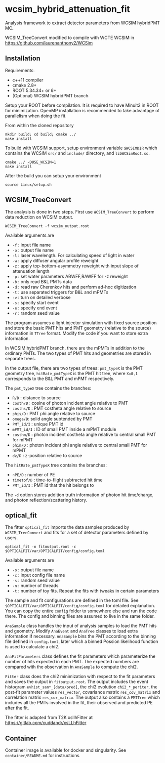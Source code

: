 # wcsim_hybrid_attenuation_fit

Analysis framework to extract detector parameters from WCSIM hybridPMT MC.

WCSIM_TreeConvert modified to compile with WCTE WCSIM in https://github.com/laurenanthony2/WCSim

## Installation

Requirements:
- c++11 compiler
- cmake 2.8+
- ROOT 5.34.34+ or 6+
- (Optional) WCSIM hybridPMT branch

Setup your ROOT before compilation. It is required to have Minuit2 in ROOT for minimization. OpenMP installation is recommended to take advantage of parallelism when doing the fit.

From within the cloned repository

```
mkdir build; cd build; cmake ../
make install
```

To build with WCSIM support, setup environment variable `$WCSIMDIR` which contains the WCSIM `src/` and `include/` directory, and `libWCSimRoot.so`.

```
cmake ../ -DUSE_WCSIM=1
make install
```

After the build you can setup your environment

```
source Linux/setup.sh
```
  
## WCSIM_TreeConvert

The analysis is done in two steps. First use `WCSIM_TreeConvert` to perform data reduction on WCSIM output.
```
WCSIM_TreeConvert -f wcsim_output.root 
```
Available arguments are
- `-f` : input file name
- `-o` : output file name
- `-l` : laser wavelength. For calculating speed of light in water
- `-w` : apply diffuser angular profile reweight
- `-z` : apply top-bottom-asymmetry reweight with input slope of attenuation length
- `-p` : set water parameters ABWFF,RAWFF for -z reweight
- `-b` : only read B&L PMTs data
- `-d` : read raw Cherenkov hits and perform ad-hoc digitization
- `-t` : use separated triggers for B&L and mPMTs
- `-v` : turn on detailed verbose
- `-s` : specify start event
- `-e` : specify end event
- `-r` : random seed value

The program assumes a light injector simulation with fixed source position and store the basic PMT hits and PMT geometry (relative to the source) information in `TTree` format. Modify the code if you want to store extra information.

In WCSIM hybridPMT branch, there are the mPMTs in addition to the ordinary PMTs. The two types of PMT hits and geometries are stored in separate trees.

In the output file, there are two types of trees: `pmt_typeX` is the PMT geometry tree, `hitRate_pmtTypeX` is the PMT hit tree, where `X=0,1` corresponds to the B&L PMT and mPMT respectively.

The `pmt_typeX` tree contains the branches:
- `R/D` : distance to source 
- `costh/D` : cosine of photon incident angle relative to PMT
- `cosths/D` : PMT costheta angle relative to source
- `phis/D` : PMT phi angle relative to source
- `omega/D`: solid angle subtended by PMT
- `PMT_id/I` : unique PMT id
- `mPMT_id/I` : ID of small PMT inside a mPMT module
- `costhm/D` : photon incident costheta angle relative to central small PMT for mPMT
- `phim/D` : photon incident phi angle relative to central small PMT for mPMT
- `dz/D` : z-position relative to source

The `hitRate_pmtTypeX` tree contains the branches:
- `nPE/D` : number of PE
- `timetof/D` : time-to-flight subtracted hit time
- `PMT_id/I` : PMT id that the hit belongs to

The `-d` option stores addition truth information of photon hit time/charge, and photon reflection/scattering history.

## optical_fit

The fitter `optical_fit` imports the data samples produced by `WCSIM_TreeConvert` and fits for a set of detector parameters defined by users.
```
optical_fit -o fitoutput.root -c $OPTICALFIT/var/OPTICALFIT/config/config.toml
```
Available arguments are
- `-o` : output file name
- `-c` : input config file name
- `-s` : random seed value
- `-n` : number of threads 
- `-t` : number of toy fits. Repeat the fits with tweaks in certain parameters

The sample and fit configurations are defined in the toml file. See `$OPTICALFIT/var/OPTICALFIT/config/config.toml` for detailed explanation. You can copy the entire `config` folder to somewhere else and run the code there. The config and binning files are assumed to live in the same folder.

`AnaSample` class handles the input of analysis samples to load the PMT hits and geometry. Modify `AnaEvent` and `AnaTree` classes to load extra information if necessary. `AnaSample` bins the PMT according to the binning file defined in `config.toml`, later which a binned Possion likelihood function is used to calculate a chi2.

`AnaFitParameters` class defines the fit parameters which parameterize the number of hits expected in each PMT. The expected numbers are compared with the observation in `AnaSample` to compute the chi2.

`Fitter` class does the chi2 minimization with respect to the fit parameters and saves the output in `fitoutput.root`. The output includes the event histogram `evhist_sam*_[data/pred]`, the chi2 evolution `chi2_*_periter`, the post-fit parameter values `res_vector`, covariance matrix `res_cov_matrix` and correlation matrix `res_cor_matrix`. The output also contains a `PMTTree` which includes all the PMTs involved in the fit, their observed and predicted PE after the fit.

The fitter is adapted from T2K xsllhFitter at https://gitlab.com/cuddandr/xsLLhFitter

## Container
Container image is available for docker and singularity. See `container/README.md` for instructions.
